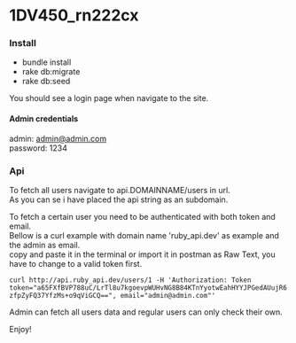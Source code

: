 # 1DV450_rn222cx

### Install
* bundle install
* rake db:migrate
* rake db:seed

You should see a login page when navigate to the site.

#### Admin credentials
admin: admin@admin.com  
password: 1234

### Api

To fetch all users navigate to api.DOMAINNAME/users in url.  
As you can se i have placed the api string as an subdomain.

To fetch a certain user you need to be authenticated with both token and email.  
Bellow is a curl example with domain name 'ruby_api.dev' as example and the admin as email.  
copy and paste it in the terminal or import it in postman as Raw Text, you have to change to a valid token first.


`curl http://api.ruby_api.dev/users/1 -H 'Authorization: Token   token="a65FXfBVP788uC/LrTl8u7kgoevpWUHvNG8B84KTnYyotwEahHYYJPGedAUujR6zfpZyFQ37YfzMs+o9qViGCQ==", email="admin@admin.com"'`

Admin can fetch all users data and regular users can only check their own.



Enjoy!

